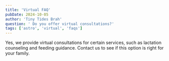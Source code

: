 ```yaml
---
title: 'Virtual FAQ'
pubDate: 2024-10-05
author: 'Tiny Tides Brah'
question: ' Do you offer virtual consultations?'
tags: ['astro', 'virtual', 'faqs']
---
```


Yes, we provide virtual consultations for certain services, such as lactation counseling and feeding guidance. Contact us to see if this option is right for your family.

